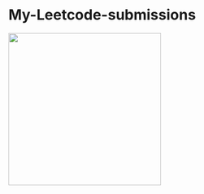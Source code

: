# My-Leetcode-submissions

<img src="https://leetcard.jacoblin.cool/pulkit42041?theme=light&font=Roboto%20Serif&ext=activity" width="300" />
